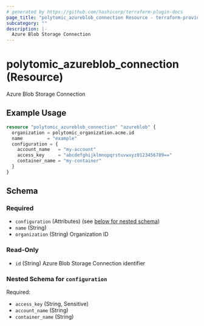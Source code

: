 ```yaml
---
# generated by https://github.com/hashicorp/terraform-plugin-docs
page_title: "polytomic_azureblob_connection Resource - terraform-provider-polytomic"
subcategory: ""
description: |-
  Azure Blob Storage Connection
---
```


# polytomic_azureblob_connection (Resource)

Azure Blob Storage Connection

## Example Usage

```terraform
resource "polytomic_azureblob_connection" "azureblob" {
  organization = polytomic_organization.acme.id
  name         = "example"
  configuration = {
    account_name   = "my-account"
    access_key     = "abcdefghijklmnopqrstuvwxyz0123456789=="
    container_name = "my-container"
  }
}
```

<!-- schema generated by tfplugindocs -->
## Schema

### Required

- `configuration` (Attributes) (see [below for nested schema](#nestedatt--configuration))
- `name` (String)
- `organization` (String) Organization ID

### Read-Only

- `id` (String) Azure Blob Storage Connection identifier

<a id="nestedatt--configuration"></a>
### Nested Schema for `configuration`

Required:

- `access_key` (String, Sensitive)
- `account_name` (String)
- `container_name` (String)


